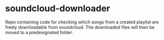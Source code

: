 # soundcloud-downloader

Repo containing code for checking which songs from a created playlist are freely downloadable from soundcloud. The downloaded files will then be moved to a predesignated folder.

